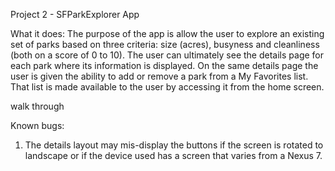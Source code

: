 Project 2 - SFParkExplorer App

What it does:
The purpose of the app is allow the user to explore an existing set of parks based on three criteria: size (acres), busyness and cleanliness (both on a score of 0 to 10). The user can ultimately see the details page for each park where its information is displayed. On the same details page the user is given the ability to add or remove a park from a My Favorites list. That list is made available to the user by accessing it from the home screen.

walk through



Known bugs:
1) The details layout may mis-display the buttons if the screen is rotated to landscape or if the device used has a screen that varies from a Nexus 7.
